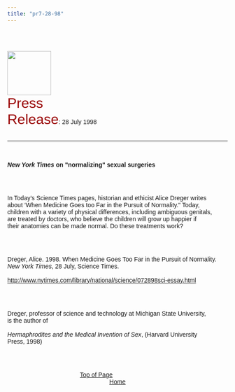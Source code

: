 ```yaml
---
title: "pr7-28-98"
---
```


<br><br>

<IMG SRC="/img/logo100.gif" HEIGHT="101" WIDTH="100" NATURALSIZEFLAG="0" ALIGN="BOTTOM" /> <br> <FONT FACE="Arial,Helvetica"><FONT COLOR="#990000" SIZE="+3">Press<br>Release</FONT>: 28 July 1998<A NAME="top"></A> <BR /><br>

<HR ALIGN="LEFT" />

<BR /><br><B><I>New York Times</I> on "normalizing" sexual surgeries</B></P><br><br>

<P>
  In Today&#8217;s Science Times pages, historian and ethicist Alice Dreger writes<br>about &#8216;When Medicine Goes too Far in the Pursuit of Normality." Today,<br>children with a variety of physical differences, including ambiguous genitals,<br>are treated by doctors, who believe the children will grow up happier if<br>their anatomies can be made normal. Do these treatments work?
</P><br><br>

<P>
  Dreger, Alice. 1998. When Medicine Goes Too Far in the Pursuit of Normality.<br><I>New York Times</I>, 28 July, Science Times. <BR /><br><A HREF="http://www.nytimes.com/library/national/science/072898sci-essay.html">http://www.nytimes.com/library/national/science/072898sci-essay.html</A>
</P><br><br>

<P>
  Dreger, professor of science and technology at Michigan State University,<br>is the author of <BR /><br><I>Hermaphrodites and the Medical Invention of Sex</I>, (Harvard University<br>Press, 1998)
</P><br><br>

<P ALIGN="CENTER">
  &nbsp;<A HREF="#top">Top of Page</A>&nbsp;&nbsp;&nbsp;&nbsp;&nbsp;&nbsp;&nbsp;&nbsp;&nbsp;&nbsp;&nbsp;&nbsp;&nbsp;&nbsp;&nbsp;&nbsp;&nbsp;&nbsp;&nbsp;&nbsp;&nbsp;&nbsp;&nbsp;&nbsp;&nbsp;&nbsp;<br><A HREF="http://www.isna.org/">Home</A>
</P><br><br>

<P>
  &nbsp; <BR /><br>&nbsp; <BR /><br>&nbsp;<br>